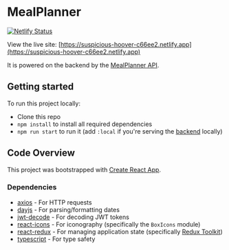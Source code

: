 # MealPlanner

[![Netlify Status](https://api.netlify.com/api/v1/badges/ed11233f-a3d9-432a-bb66-3cf6732faee3/deploy-status)](https://app.netlify.com/sites/suspicious-hoover-c66ee2/deploys)

View the live site: [https://suspicious-hoover-c66ee2.netlify.app](https://suspicious-hoover-c66ee2.netlify.app) 

It is powered on the backend by the [MealPlanner API](https://github.com/msandula12/meal-planner-server).

## Getting started

To run this project locally:

- Clone this repo
- `npm install` to install all required dependencies
- `npm run start` to run it (add `:local` if you're serving the [backend](https://github.com/msandula12/meal-planner-server) locally)

## Code Overview

This project was bootstrapped with [Create React App](https://github.com/facebook/create-react-app).

### Dependencies

- [axios](https://github.com/axios/axios) - For HTTP requests
- [dayjs](https://github.com/iamkun/dayjs) - For parsing/formatting dates
- [jwt-decode](https://github.com/auth0/jwt-decode) - For decoding JWT tokens
- [react-icons](https://github.com/react-icons/react-icons) - For iconography (specifically the `BoxIcons` module)
- [react-redux](https://github.com/reduxjs/react-redux) - For managing application state (specifically [Redux Toolkit](https://redux-toolkit.js.org/))
- [typescript](https://github.com/microsoft/TypeScript) - For type safety
